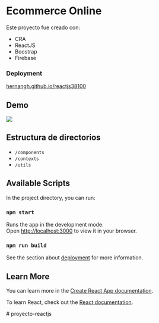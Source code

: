 # Ecommerce Online

Este proyecto fue creado con:

 - CRA
 - ReactJS
 - Boostrap
 - Firebase

### Deployment

[hernangh.github.io/reactjs38100](https://hernangh.github.io/reactjs38100)


## Demo

![](https://firebasestorage.googleapis.com/v0/b/coderhouse-ecommerce-4f34a.appspot.com/o/navegacion.gif?alt=media&token=cb5b29f8-edf1-4c3a-b552-63edd73680b9)

## Estructura de directorios

 - `/components`
 - `/contexts`
 - `/utils`

## Available Scripts

In the project directory, you can run:

### `npm start`

Runs the app in the development mode.\
Open [http://localhost:3000](http://localhost:3000) to view it in your browser.

### `npm run build`


See the section about [deployment](https://facebook.github.io/create-react-app/docs/deployment) for more information.


## Learn More

You can learn more in the [Create React App documentation](https://facebook.github.io/create-react-app/docs/getting-started).

To learn React, check out the [React documentation](https://reactjs.org/).



#   p r o y e c t o - r e a c t j s  
 